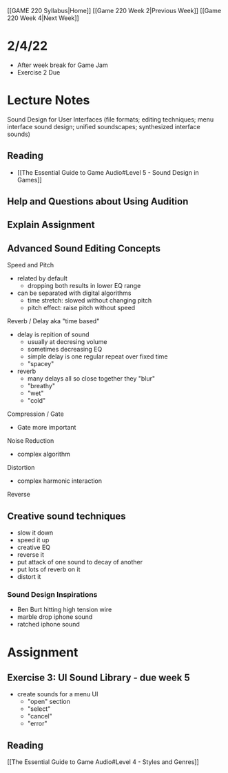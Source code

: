 [[GAME 220 Syllabus|Home]]
[[Game 220 Week 2|Previous Week]]
[[Game 220 Week 4|Next Week]]

# 2/4/22 
- After week break for Game Jam
- Exercise 2 Due

# Lecture Notes
Sound Design for User Interfaces (file formats; editing techniques; menu interface sound design; unified soundscapes; synthesized interface sounds) 

## Reading 
- [[The Essential Guide to Game Audio#Level 5 - Sound Design in Games]]

## Help and Questions about Using Audition

## Explain Assignment

## Advanced Sound Editing Concepts
Speed and Pitch
- related by default
	- dropping both results in lower EQ range
- can be separated with digital algorithms
	- time stretch: slowed without changing pitch
	- pitch effect: raise pitch without speed

Reverb / Delay aka "time based"
- delay is repition of sound
	- usually at decresing volume
	- sometimes decreasing EQ
	- simple delay is one regular repeat over fixed time
	- "spacey" 
- reverb
	- many delays all so close together they "blur"
	- "breathy"
	- "wet"
	- "cold"

Compression / Gate
- Gate more important

Noise Reduction
- complex algorithm

Distortion
- complex harmonic interaction

Reverse

## Creative sound techniques
- slow it down
- speed it up
- creative EQ
- reverse it
- put attack of one sound to decay of another
- put lots of reverb on it
- distort it

### Sound Design Inspirations
- Ben Burt hitting high tension wire
- marble drop iphone sound
- ratched iphone sound

# Assignment
## Exercise 3: UI Sound Library  - due week 5
- create sounds for a menu UI
  - "open" section
  - "select"
  - "cancel"
  - "error"
## Reading
[[The Essential Guide to Game Audio#Level 4 - Styles and Genres]]